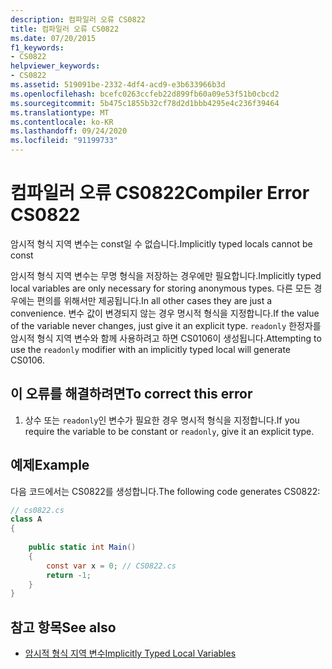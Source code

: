 ```yaml
---
description: 컴파일러 오류 CS0822
title: 컴파일러 오류 CS0822
ms.date: 07/20/2015
f1_keywords:
- CS0822
helpviewer_keywords:
- CS0822
ms.assetid: 519091be-2332-4df4-acd9-e3b633966b3d
ms.openlocfilehash: bcefc0263ccfeb22d899fb60a09e53f51b0cbcd2
ms.sourcegitcommit: 5b475c1855b32cf78d2d1bbb4295e4c236f39464
ms.translationtype: MT
ms.contentlocale: ko-KR
ms.lasthandoff: 09/24/2020
ms.locfileid: "91199733"
---
```

# <a name="compiler-error-cs0822"></a><span data-ttu-id="4bba8-103">컴파일러 오류 CS0822</span><span class="sxs-lookup"><span data-stu-id="4bba8-103">Compiler Error CS0822</span></span>

<span data-ttu-id="4bba8-104">암시적 형식 지역 변수는 const일 수 없습니다.</span><span class="sxs-lookup"><span data-stu-id="4bba8-104">Implicitly typed locals cannot be const</span></span>  
  
 <span data-ttu-id="4bba8-105">암시적 형식 지역 변수는 무명 형식을 저장하는 경우에만 필요합니다.</span><span class="sxs-lookup"><span data-stu-id="4bba8-105">Implicitly typed local variables are only necessary for storing anonymous types.</span></span> <span data-ttu-id="4bba8-106">다른 모든 경우에는 편의를 위해서만 제공됩니다.</span><span class="sxs-lookup"><span data-stu-id="4bba8-106">In all other cases they are just a convenience.</span></span> <span data-ttu-id="4bba8-107">변수 값이 변경되지 않는 경우 명시적 형식을 지정합니다.</span><span class="sxs-lookup"><span data-stu-id="4bba8-107">If the value of the variable never changes, just give it an explicit type.</span></span> <span data-ttu-id="4bba8-108">`readonly` 한정자를 암시적 형식 지역 변수와 함께 사용하려고 하면 CS0106이 생성됩니다.</span><span class="sxs-lookup"><span data-stu-id="4bba8-108">Attempting to use the `readonly` modifier with an implicitly typed local will generate CS0106.</span></span>  
  
## <a name="to-correct-this-error"></a><span data-ttu-id="4bba8-109">이 오류를 해결하려면</span><span class="sxs-lookup"><span data-stu-id="4bba8-109">To correct this error</span></span>  
  
1. <span data-ttu-id="4bba8-110">상수 또는 `readonly`인 변수가 필요한 경우 명시적 형식을 지정합니다.</span><span class="sxs-lookup"><span data-stu-id="4bba8-110">If you require the variable to be constant or `readonly`, give it an explicit type.</span></span>  
  
## <a name="example"></a><span data-ttu-id="4bba8-111">예제</span><span class="sxs-lookup"><span data-stu-id="4bba8-111">Example</span></span>  

 <span data-ttu-id="4bba8-112">다음 코드에서는 CS0822를 생성합니다.</span><span class="sxs-lookup"><span data-stu-id="4bba8-112">The following code generates CS0822:</span></span>  
  
```csharp  
// cs0822.cs  
class A  
{  
  
    public static int Main()  
    {  
        const var x = 0; // CS0822.cs  
        return -1;  
    }  
}  
```  
  
## <a name="see-also"></a><span data-ttu-id="4bba8-113">참고 항목</span><span class="sxs-lookup"><span data-stu-id="4bba8-113">See also</span></span>

- [<span data-ttu-id="4bba8-114">암시적 형식 지역 변수</span><span class="sxs-lookup"><span data-stu-id="4bba8-114">Implicitly Typed Local Variables</span></span>](../programming-guide/classes-and-structs/implicitly-typed-local-variables.md)
